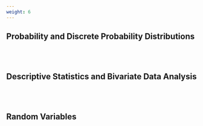 ```yaml
---
weight: 6
---
```


## Probability and Discrete Probability Distributions
<br><br>

## Descriptive Statistics and Bivariate Data Analysis
<br><br>

## Random Variables
<br><br>